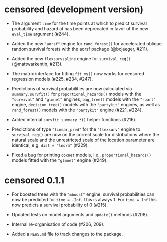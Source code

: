 # censored (development version)

* The argument `time` for the time points at which to predict survival probability and hazard at has been deprecated in favor of the new  `eval_time` argument (#244).

* Added the new `"aorsf"` engine for `rand_forest()` for accelerated oblique random survival forests with the aorsf package (@bcjaeger, #211).

* Added the new `flexsurvspline` engine for `survival_reg()` (@mattwarkentin, #213).

* The matrix interface for fitting `fit_xy()` now works for censored regression models (#225, #234, #247).

* Predictions of survival probabilities are now calculated via `summary.survfit()` for `proportional_hazards()` models with the `"survival"` and `"glmnet"` engines, `bag_tree()` models with the `"rpart"` engine, `decision_tree()` models with the `"partykit"` engines, as well as `rand_forest()` models with the `"partykit"` engine (#221, #224). 

* Added internal `survfit_summary_*()` helper functions (#216).

* Predictions of type `"linear_pred"` for the `"flexsurv"` engine to `survival_reg()` are now on the correct scale for distributions where the natural scale and the unrestricted scale of the location parameter are identical, e.g. `dist = "lnorm"` (#229).

* Fixed a bug for printing `coxnet` models, i.e., `proportional_hazards()` models fitted with the `"glmnet"` engine (#249).


# censored 0.1.1

* For boosted trees with the `"mboost"` engine, survival probabilities can now be predicted for `time = -Inf`. This is always 1. For `time = Inf` this now predicts a survival probability of 0 (#215).

* Updated tests on model arguments and `update()` methods (#208).

* Internal re-organisation of code (#206, 209).

* Added a `NEWS.md` file to track changes to the package.
